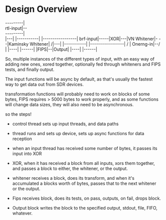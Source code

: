 Design Overview
===============

---------|  
rtl-input|--\
---------|   \
              \|---|   |-----------|       |-----------------|
brf-input|-----|XOR|---|VN Whitener|-  -  -|Kaminsky Whitener|
              /|---|   |-----------|       |-----------------|
             /                                      |
Onerng-in|--/                                       |
                                                |----|  |------|
						|FIPS|--|Output|
					        |----|  |------|



So, multiple instances of the different types of input, with an easy way of adding new ones, xored together, optionally fed through whiteners and FIPS tests, and finally output.

The input functions will be async by default, as that's usually the fastest way to get data out from SDR devices.

transformation functions will probably need to work on blocks of some bytes, FIPS requires > 5000 bytes to work properly, and as some functions will change data sizes, they will also need to be asynchronous.

so the steps!

* control thread sets up input threads, and data paths
* thread runs and sets up device, sets up async functions for data reception
* when an input thread has received some number of bytes, it passes its input into XOR
* XOR, when it has received a block from all inputs, xors them together, and passes a block to either, the whitener, or the output.

* whitener receives a block, does its transform, and when it's accumulated a blocks worth of bytes, passes that to the next whitener or the output.

* Fips receives block, does its tests, on pass, outputs, on fail, drops block.

* Output block writes the block to the specified output, stdout, file, FIFO, whatever.


